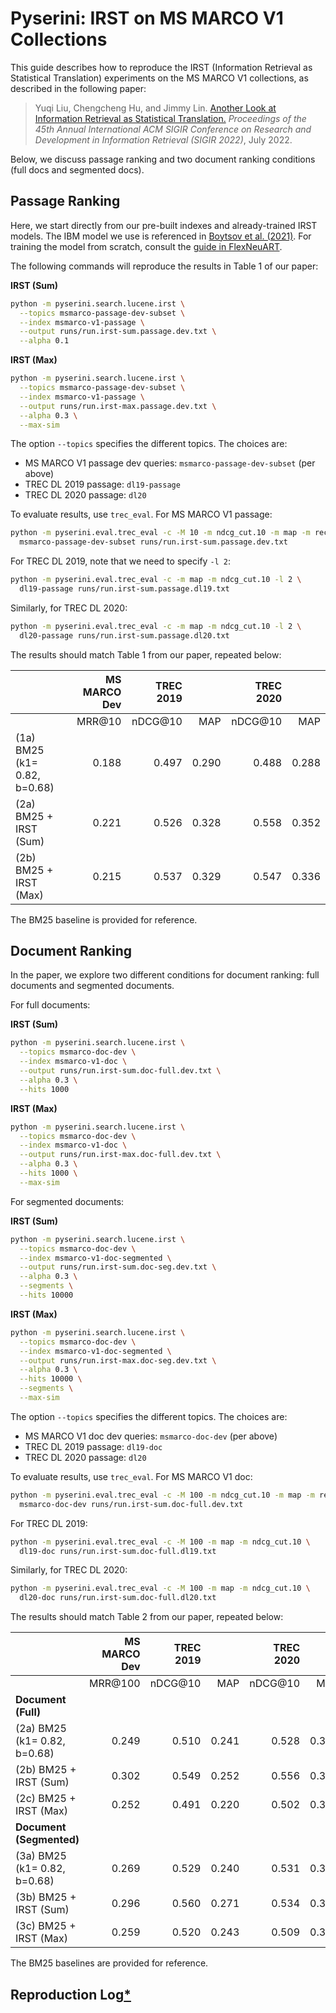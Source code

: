 # Pyserini: IRST on MS MARCO V1 Collections

This guide describes how to reproduce the IRST (Information Retrieval as Statistical Translation) experiments on the MS MARCO V1 collections, as described in the following paper:

> Yuqi Liu, Chengcheng Hu, and Jimmy Lin. [Another Look at Information Retrieval as Statistical Translation.](https://cs.uwaterloo.ca/~jimmylin/publications/Liu_etal_SIGIR2022.pdf) _Proceedings of the 45th Annual International ACM SIGIR Conference on Research and Development in Information Retrieval (SIGIR 2022)_, July 2022.

Below, we discuss passage ranking and two document ranking conditions (full docs and segmented docs).

## Passage Ranking

Here, we start directly from our pre-built indexes and already-trained IRST models.
The IBM model we use is referenced in [Boytsov et al. (2021)](https://arxiv.org/abs/2102.06815).
For training the model from scratch, consult the [guide in FlexNeuART](https://github.com/oaqa/FlexNeuART/tree/master/demo).

The following commands will reproduce the results in Table 1 of our paper:

**IRST (Sum)**

```bash
python -m pyserini.search.lucene.irst \
  --topics msmarco-passage-dev-subset \
  --index msmarco-v1-passage \
  --output runs/run.irst-sum.passage.dev.txt \
  --alpha 0.1
```

**IRST (Max)**

```bash
python -m pyserini.search.lucene.irst \
  --topics msmarco-passage-dev-subset \
  --index msmarco-v1-passage \
  --output runs/run.irst-max.passage.dev.txt \
  --alpha 0.3 \
  --max-sim
```

The option `--topics` specifies the different topics.
The choices are:

+ MS MARCO V1 passage dev queries: `msmarco-passage-dev-subset` (per above)
+ TREC DL 2019 passage: `dl19-passage`
+ TREC DL 2020 passage: `dl20`

To evaluate results, use `trec_eval`.
For MS MARCO V1 passage:

```bash
python -m pyserini.eval.trec_eval -c -M 10 -m ndcg_cut.10 -m map -m recip_rank \
  msmarco-passage-dev-subset runs/run.irst-sum.passage.dev.txt
```

For TREC DL 2019, note that we need to specify `-l 2`:

```bash
python -m pyserini.eval.trec_eval -c -m map -m ndcg_cut.10 -l 2 \
  dl19-passage runs/run.irst-sum.passage.dl19.txt
```

Similarly, for TREC DL 2020:

```bash
python -m pyserini.eval.trec_eval -c -m map -m ndcg_cut.10 -l 2 \
  dl20-passage runs/run.irst-sum.passage.dl20.txt
```

The results should match Table 1 from our paper, repeated below:

|                              | MS MARCO Dev | TREC 2019 |       | TREC 2020 |       |
|:-----------------------------|-------------:|----------:|------:|----------:|------:|
|                              |       MRR@10 |   nDCG@10 |   MAP |   nDCG@10 |   MAP |
| (1a) BM25 (k1= 0.82, b=0.68) |        0.188 |     0.497 | 0.290 |     0.488 | 0.288 |
| (2a) BM25 + IRST (Sum)       |        0.221 |     0.526 | 0.328 |     0.558 | 0.352 |
| (2b) BM25 + IRST (Max)       |        0.215 |     0.537 | 0.329 |     0.547 | 0.336 |

The BM25 baseline is provided for reference.

## Document Ranking

In the paper, we explore two different conditions for document ranking: full documents and segmented documents.

For full documents:

**IRST (Sum)**

```bash
python -m pyserini.search.lucene.irst \
  --topics msmarco-doc-dev \
  --index msmarco-v1-doc \
  --output runs/run.irst-sum.doc-full.dev.txt \
  --alpha 0.3 \
  --hits 1000
```

**IRST (Max)**

```bash
python -m pyserini.search.lucene.irst \
  --topics msmarco-doc-dev \
  --index msmarco-v1-doc \
  --output runs/run.irst-max.doc-full.dev.txt \
  --alpha 0.3 \
  --hits 1000 \
  --max-sim
```

For segmented documents:

**IRST (Sum)** 

```bash
python -m pyserini.search.lucene.irst \
  --topics msmarco-doc-dev \
  --index msmarco-v1-doc-segmented \
  --output runs/run.irst-sum.doc-seg.dev.txt \
  --alpha 0.3 \
  --segments \
  --hits 10000
```

**IRST (Max)**

```bash
python -m pyserini.search.lucene.irst \
  --topics msmarco-doc-dev \
  --index msmarco-v1-doc-segmented \
  --output runs/run.irst-max.doc-seg.dev.txt \
  --alpha 0.3 \
  --hits 10000 \
  --segments \
  --max-sim
```

The option `--topics` specifies the different topics.
The choices are:

+ MS MARCO V1 doc dev queries: `msmarco-doc-dev` (per above)
+ TREC DL 2019 passage: `dl19-doc`
+ TREC DL 2020 passage: `dl20`

To evaluate results, use `trec_eval`.
For MS MARCO V1 doc:

```bash
python -m pyserini.eval.trec_eval -c -M 100 -m ndcg_cut.10 -m map -m recip_rank \
  msmarco-doc-dev runs/run.irst-sum.doc-full.dev.txt
```

For TREC DL 2019:

```bash
python -m pyserini.eval.trec_eval -c -M 100 -m map -m ndcg_cut.10 \
  dl19-doc runs/run.irst-sum.doc-full.dl19.txt
```

Similarly, for TREC DL 2020:

```bash
python -m pyserini.eval.trec_eval -c -M 100 -m map -m ndcg_cut.10 \
  dl20-doc runs/run.irst-sum.doc-full.dl20.txt
```

The results should match Table 2 from our paper, repeated below:

|                              | MS MARCO Dev | TREC 2019 |       | TREC 2020 |       |
|:-----------------------------|-------------:|----------:|------:|----------:|------:|
|                              |      MRR@100 |   nDCG@10 |   MAP |   nDCG@10 |   MAP |
| **Document (Full)**          |              |           |       |           |       |
| (2a) BM25 (k1= 0.82, b=0.68) |        0.249 |     0.510 | 0.241 |     0.528 | 0.378 |
| (2b) BM25 + IRST (Sum)       |        0.302 |     0.549 | 0.252 |     0.556 | 0.383 |
| (2c) BM25 + IRST (Max)       |        0.252 |     0.491 | 0.220 |     0.502 | 0.337 |
| **Document (Segmented)**     |              |           |       |           |       |
| (3a) BM25 (k1= 0.82, b=0.68) |        0.269 |     0.529 | 0.240 |     0.531 | 0.362 |
| (3b) BM25 + IRST (Sum)       |        0.296 |     0.560 | 0.271 |     0.534 | 0.376 |
| (3c) BM25 + IRST (Max)       |        0.259 |     0.520 | 0.243 |     0.509 | 0.350 |

The BM25 baselines are provided for reference.

## Reproduction Log[*](reproducibility.md)
